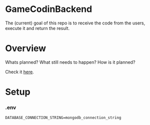 # GameCodinBackend

The (current) goal of this repo is to receive the code from the users, execute it and return the result.

# Overview

Whats planned?
What still needs to happen?
How is it planned?

Check it [here](https://excalidraw.com/#json=VAclpcNvHgU1IEO3uDhSk,uvj6jSL_QFl0PyonWV3qmQ).

# Setup
### .env
```
DATABASE_CONNECTION_STRING=mongodb_connection_string
```
